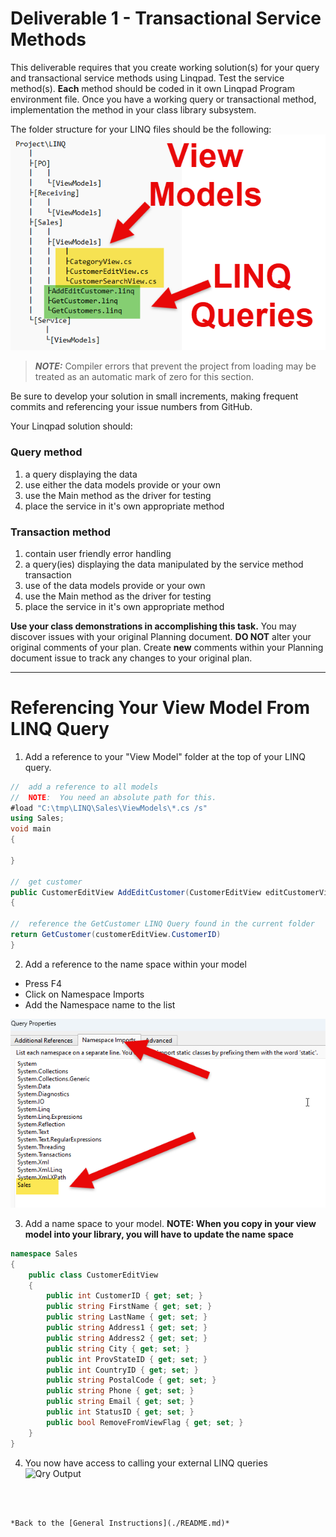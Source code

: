 # Deliverable 1 - **Transactional Service Methods**

This deliverable requires that you create working solution(s) for your query and transactional service methods using Linqpad. Test the service method(s). **Each** method should be coded in it own Linqpad Program environment file. Once you have a working query or transactional method, implementation the method in your class library subsystem.

The folder structure for your LINQ files should be the following:  
![LINQ Folder Structure](LINQ_Folder_Structure.png)

> ***NOTE:*** Compiler errors that prevent the project from loading may be treated as an automatic mark of zero for this section.

Be sure to develop your solution in small increments, making frequent commits and referencing your issue numbers from GitHub.

Your Linqpad solution should:

### Query method

1. a query displaying the data 
1. use either the data models provide or your own
1. use the Main method as the driver for testing
1. place the service in it's own appropriate method
   
### Transaction method

1. contain user friendly error handling 
1. a query(ies) displaying the data manipulated by the service method transaction
1. use of the data models provide or your own
1. use the Main method as the driver for testing
1. place the service in it's own appropriate method

**Use your class demonstrations in accomplishing this task.** You may discover issues with your original Planning document. **DO NOT** alter your original comments of your plan. Create **new** comments within your Planning document issue to track any changes to your original plan.

----

# Referencing Your View Model From LINQ Query
1. Add a reference to your "View Model" folder at the top of your LINQ query.
```csharp
//  add a reference to all models
//  NOTE:  You need an absolute path for this.
#load "C:\tmp\LINQ\Sales\ViewModels\*.cs /s"
using Sales;
void main
{
    
}

//	get customer
public CustomerEditView AddEditCustomer(CustomerEditView editCustomerView)
{

//  reference the GetCustomer LINQ Query found in the current folder
return GetCustomer(customerEditView.CustomerID)
}
```

2. Add a reference to the name space within your model
* Press F4
* Click on Namespace Imports
* Add the Namespace name to the list

![Adding Namespace](Adding_Namespace.png)


3. Add a name space to your model.  **NOTE:  When you copy in your view model into your library, you will have to update the name space**
```csharp
namespace Sales
{
    public class CustomerEditView
    {
        public int CustomerID { get; set; }
        public string FirstName { get; set; }
        public string LastName { get; set; }
        public string Address1 { get; set; }
        public string Address2 { get; set; }
        public string City { get; set; }
        public int ProvStateID { get; set; }
        public int CountryID { get; set; }
        public string PostalCode { get; set; }
        public string Phone { get; set; }
        public string Email { get; set; }
        public int StatusID { get; set; }
        public bool RemoveFromViewFlag { get; set; }
    }
}
```
4.  You now have access to calling your external LINQ queries
![Qry Output](LINQ_Output.png)



```



*Back to the [General Instructions](./README.md)*
